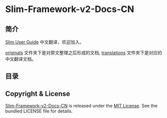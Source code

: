 # Slim-Framework-v2-Docs-CN

## 简介

[Slim User Guide](http://docs.slimframework.com/) 中文翻译，欢迎加入。

[originals](https://github.com/xuwensheng/Slim-Framework-v2-Docs-CN/tree/master/originals) 文件夹下是对原文整理之后形成的文档, [translations](https://github.com/xuwensheng/Slim-Framework-v2-Docs-CN/tree/master/translations) 文件夹下是对应的中文翻译文档。

## 目录

## Copyright & License

[Slim-Framework-v2-Docs-CN](https://github.com/xuwensheng/Slim-Framework-v2-Docs-CN) is released under the [MIT License](http://mit-license.org/). See the bundled LICENSE file for 
details.
